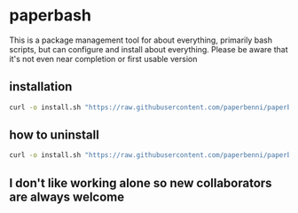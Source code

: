 # paperbash

This is a package management tool for about everything, primarily bash scripts, but can configure and install about everything. Please be aware that it's not even near completion or first usable version

## installation

```sh
curl -o install.sh "https://raw.githubusercontent.com/paperbenni/paperbash/master/setup.sh" > papersetup.sh; source papersetup.sh; rm papersetup.sh
```

## how to uninstall

```sh
curl -o install.sh "https://raw.githubusercontent.com/paperbenni/paperbash/master/uninstall.sh" > paperuninstall.sh; source paperuninstall.sh; rm paperuninstall.sh
```

## I don't like working alone so new collaborators are always welcome
